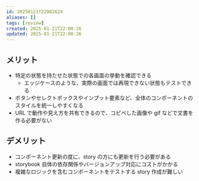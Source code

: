 ```yaml
---
id: 20250121T22002624
aliases: []
tags: [review]
created: 2025-01-21T22:00:26
updated: 2025-01-21T22:00:26
---
```


## メリット

- 特定の状態を持たせた状態での各画面の挙動を確認できる
	- エッジケースのような、実際の画面では再現できない状態もテストできる
- ボタンやセレクトボックスやインプット要素など、全体のコンポーネントのスタイルを統一しやすくなる
- URL で動作や見え方を共有できるので、コピペした画像や gif などで文書を作る必要がない

## デメリット

- コンポーネント更新の度に、story の方にも更新を行う必要がある
- storybook 自体の依存関係やバージョンアップ対応にコストがかかる
- 複雑なロジックを含むコンポーネントをテストする story 作成が難しい
